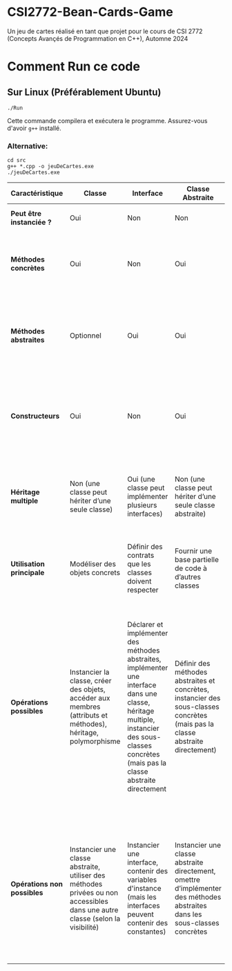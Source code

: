 # CSI2772-Bean-Cards-Game
Un jeu de cartes réalisé en tant que projet pour le cours de CSI 2772 (Concepts Avançés de Programmation en C++), Automne 2024

# Comment Run ce code

## Sur Linux (Préférablement Ubuntu)

```
./Run
```
Cette commande compilera et exécutera le programme.
Assurez-vous d'avoir `g++` installé.

### Alternative:
```
cd src
g++ *.cpp -o jeuDeCartes.exe
./jeuDeCartes.exe
```


| **Caractéristique**                    | **Classe**                                                                                      | **Interface**                                                                                        | **Classe Abstraite**                                                                                           | **Type Générique**                                                                                                      |
|----------------------------------------|-------------------------------------------------------------------------------------------------|-----------------------------------------------------------------------------------------------------|-----------------------------------------------------------------------------------------------------------------|-------------------------------------------------------------------------------------------------------------------------|
| **Peut être instanciée ?**             | Oui                                                                                             | Non                                                                                                 | Non                                                                                                            | Oui (mais avec un type spécifique)                                                                                       |
| **Méthodes concrètes**                 | Oui                                                                                             | Non                                                                                                 | Oui                                                                                                            | Oui (les méthodes concrètes peuvent être définies dans des classes génériques)                                           |
| **Méthodes abstraites**                | Optionnel                                                                                        | Oui                                                                                                 | Oui                                                                                                            | Non (les génériques ne peuvent pas être abstraits en soi, mais peuvent être utilisés avec des méthodes abstraites)      |
| **Constructeurs**                      | Oui                                                                                             | Non                                                                                                 | Oui                                                                                                            | Oui (le type générique peut être passé au constructeur, mais doit être défini au moment de l'instanciation)            |
| **Héritage multiple**                  | Non (une classe peut hériter d’une seule classe)                                                  | Oui (une classe peut implémenter plusieurs interfaces)                                              | Non (une classe peut hériter d’une seule classe abstraite)                                                     | Oui (une classe générique peut implémenter plusieurs interfaces et étendre une seule classe)                             |
| **Utilisation principale**             | Modéliser des objets concrets                                                                   | Définir des contrats que les classes doivent respecter                                              | Fournir une base partielle de code à d’autres classes                                                          | Créer des classes et méthodes réutilisables pour n’importe quel type d’objet                                            |
| **Opérations possibles**              | Instancier la classe, créer des objets, accéder aux membres (attributs et méthodes), héritage, polymorphisme | Déclarer et implémenter des méthodes abstraites, implémenter une interface dans une classe, héritage multiple, instancier des sous-classes concrètes (mais pas la classe abstraite directement | Définir des méthodes abstraites et concrètes, instancier des sous-classes concrètes (mais pas la classe abstraite directement) | Définir des classes, interfaces ou méthodes génériques utilisant des paramètres de type, instancier des génériques avec des types spécifiques (par exemple, `Boite<String> maBoite = new Boite<>();`), restreindre les types génériques avec des bornes (par exemple, `T extends Number`) |
| **Opérations non possibles**          | Instancier une classe abstraite, utiliser des méthodes privées ou non accessibles dans une autre classe (selon la visibilité) | Instancier une interface, contenir des variables d'instance (mais les interfaces peuvent contenir des constantes) | Instancier une classe abstraite directement, omettre d’implémenter des méthodes abstraites dans les sous-classes concrètes | Utiliser des types primitifs directement dans les génériques (par exemple, `int`, `double`, doivent être `Integer`), accéder à l'information sur le type générique à l'exécution (à cause de l'effacement de type) |


